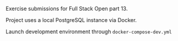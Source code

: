 Exercise submissions for Full Stack Open part 13.

Project uses a local PostgreSQL instance via Docker.

Launch development environment through ```docker-compose-dev.yml```